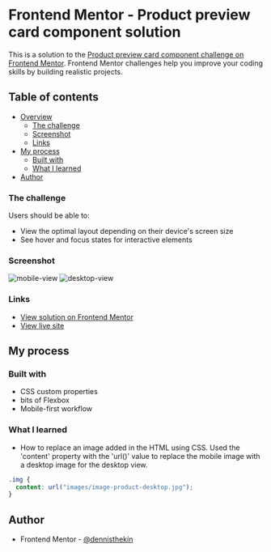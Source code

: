 # Frontend Mentor - Product preview card component solution

This is a solution to the [Product preview card component challenge on Frontend Mentor](https://www.frontendmentor.io/challenges/product-preview-card-component-GO7UmttRfa). Frontend Mentor challenges help you improve your coding skills by building realistic projects. 

## Table of contents

- [Overview](#overview)
  - [The challenge](#the-challenge)
  - [Screenshot](#screenshot)
  - [Links](#links)
- [My process](#my-process)
  - [Built with](#built-with)
  - [What I learned](#what-i-learned)
- [Author](#author)

### The challenge

Users should be able to:

- View the optimal layout depending on their device's screen size
- See hover and focus states for interactive elements

### Screenshot

![mobile-view](images/mobile-view.jpg)
![desktop-view](images/desktop-view.jpg)

### Links

- [View solution on Frontend Mentor](https://www.frontendmentor.io/solutions/responsive-card-using-flexbox-centered-card-using-grid--LvBlSXqu7)
- [View live site](https://product-preview-card-component-denniskin.vercel.app/)


## My process

### Built with

- CSS custom properties
- bits of Flexbox
- Mobile-first workflow

### What I learned

- How to replace an image added in the HTML using CSS.
Used the 'content' property with the 'url()' value to replace the mobile image with a desktop image for the desktop view.

```css
.img {
  content: url("images/image-product-desktop.jpg");
}
```

## Author

- Frontend Mentor - [@dennisthekin](https://www.frontendmentor.io/profile/dennisthekin)

